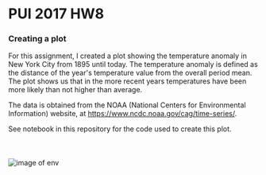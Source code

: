 # PUI 2017 HW8


### Creating a plot

For this assignment, I created a plot showing the temperature anomaly in New York City from 1895 until today. The temperature anomaly is defined as the distance of the year's temperature value from the overall period mean. The plot shows us that in the more recent years temperatures have been more likely than not higher than average.  

The data is obtained from the NOAA (National Centers for Environmental Information) website, at https://www.ncdc.noaa.gov/cag/time-series/.


See notebook in this repository for the code used to create this plot.   
<br>
<br>
<br>
![image of env](https://github.com/biabbiassago/PUI2017_bb1569/blob/master/HW8_bb1569/tempPlot.png)
